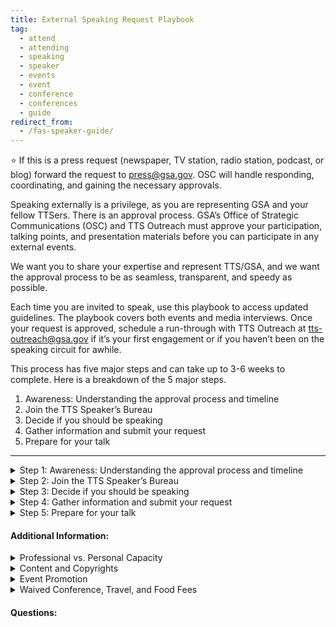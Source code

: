 ```yaml
---
title: External Speaking Request Playbook
tag:
  - attend
  - attending
  - speaking
  - speaker
  - events
  - event
  - conference
  - conferences
  - guide
redirect_from:
  - /fas-speaker-guide/
---
```


⭐ If this is a press request (newspaper, TV station, radio station, podcast, or blog) forward the request to press@gsa.gov. OSC will handle responding, coordinating, and gaining the necessary approvals.

Speaking externally is a privilege, as you are representing GSA and your fellow TTSers. There is an approval process. GSA’s Office of Strategic Communications (OSC) and TTS Outreach must approve your participation, talking points, and presentation materials before you can participate in any external events.

We want you to share your expertise and represent TTS/GSA, and we want the approval process to be as seamless, transparent, and speedy as possible.

Each time you are invited to speak, use this playbook to access updated guidelines. The playbook covers both events and media interviews. Once your request is approved, schedule a run-through with TTS Outreach at tts-outreach@gsa.gov if it’s your first engagement or if you haven’t been on the speaking circuit for awhile.

This process has five major steps and can take up to 3-6 weeks to complete. Here is a breakdown of the 5 major steps.

1. Awareness: Understanding the approval process and timeline
2. Join the TTS Speaker’s Bureau
3. Decide if you should be speaking
4. Gather information and submit your request
5. Prepare for your talk

---

<details>
<Summary> Step 1: Awareness: Understanding the approval process and timeline</summary>

Once you submit a request, you will receive an automated email confirmation. That email will also ping TTS leadership to approve your request, so it can move up the approval chain. TTS Events will move your request through the GSA approval process, gaining approval from

- TTS (your manager, Outreach Director, and Assistance Commissioner(?)),
- Federal Acquisition Services (FAS), and
- Office of Strategic Communications (OSC)

##### APPROVAL TIMELINE

Most approvals will take 2-3 weeks to complete. Requests submitted with less than a week lead time are not likely to be approved--please check in with your designated Outreach/Events lead  before submitting an approval with less than a week lead time. .

- Until you have been fully approved, the event organizers cannot name you in their marketing materials. Let TTS Outreach know if you run into an issue.
- You should not promote your participation until final approval has been given by GSA </details>

<details>
<Summary> Step 2: Join the TTS Speaker’s Bureau</summary>

If you want to represent TTS at an external event, you will need to be part of the TTS Speaker’s Bureau. In order to join the TTS Speaker’s Bureau you will need to
Create a headshot and bio in the GSA template (examples of bios can be found here)
Complete the Join the TTS Speaker’s Bureau form.

</details>

<details>
<Summary> Step 3: Decide if you should be speaking</summary>

If you have been formally invited to participate in a speaking engagement, you must answer the following questions.

- Do you have time?
- Does the event fit fully within your realm of expertise?
- Does the event reflect TTS and your team’s larger mission?
- Are you clear how speaking on this topic to this audience in this forum advances of TTS and your team?
- Are you comfortable speaking publicly in a virtual setting?
- Is a colleague better suited to speaking on this topic?
- Are there any sensitivities that may preclude you from speaking publicly?
- Is this event not inclusive or representative of our TTS diversity?
- Will you be speaking in your personal capacity?
- Is this event scheduled for less than 15 days from now?

⭐ If you answer yes to any of the questions above, stop here and contact your direct supervisor or TTS Outreach.

</details>

<details> <summary> Step 4: Gather information and submit your request </summary>

- Prepare your talking points. Talking points are required for you to get approval to represent your GSA at a speaking engagement.
- Use the TTS-wide [Talking Points Template](https://docs.google.com/document/d/1vsqMqtcZSSq_IhpFhtUnnNH70hcHGVaWnxhSpe_s054/edit)  to create talking points.
- Have a brief intro prepared for your engagement, along with a few lines about your role at GSA. For guidance, see the above Talking Points Template.
- Once you’ve drafted your talking points, submit them to your direct supervisor. And if you will be speaking about a specific engagement, submit your drafted talking points to the engagement lead.
- Review the TTS Internal/External Virtual Events Guidance and know how to answer Project Specific/TTS/GSA-specific questions, including those outside your direct area of expertise or the topic at hand.
- Consult with SMEs and peers for substantive input and review prior to submitting your Talking Points.
- Complete and submit the TTS Events’ Speaking, Conferences and Training Google form to TTS Events. To fill out this form, you will need:

  - A description of the audience
  - A copy of your event invite \[create a PDF and upload to Google Drive; make it accessible to all of GSA]
  - To know if the press is invited
  - To know if your event/panel will be pre-recorded
  - To explain why your participation is necessary
  - Complete Talking Points </details>

<details> <summary> Step 5: Prepare for your talk </summary>

As your speaking engagement is moving through the approval process, take some time to consider the following topics.

- Until you have been fully approved, the event organizers cannot name you in their marketing materials. Let TTS know if you run into an issue.
- You should not promote your participation until final approval has been given by GSA.
- Your talking points may change after your run-through with the event organizer. If this happens you are responsible for notifying the TTS Outreach Director.

##### Preparation:

- Watch the OSC recording on developing messages.
- If you are using slides, use this TTS Slide Deck template for your presentation or your Business Unit’s specific template.
- Watch the OSC recording on developing messages.
- If you are using slides, use this TTS Slide Deck template for your presentation or your Business Unit’s specific template.

  - [TTS Template](https://docs.google.com/presentation/d/1_R4EuC9Eiec0DQhSP5PDe5rdMeIijrTt0nhp8jghWaE/edit#slide=id.p)

- Is your presentation accessible? Do you verbally describe the images on your slides?
- How to Make Your Presentations Accessible to All
- How to make Accessible PDF from Google
- Is your presentation engaging?
- Have you planned for the unexpected? Ensure your computer is fully charged
- Determine if you can log in from your phone if an issue arises with your computer
- Be prepared to dial in as opposed to using computer audio if needed
- If you need notes, have a print out or have them pulled up on your phone so they’re easily accessible
- Dress to impress. Certain colors and patterns can create a moire effect which can impact people's perception and ability to digest the video. If possible, avoid stripes or busy patterns and stick with solid colors.
- Be conscious of lighting. For optimal lighting and video quality, presenters want to be lit from the front and not the back, so make sure your light (whether artificial or natural) is adjusted accordingly.  A single light source is ideal.
- GSA’s Logo Policy does not authorize vendors of any kind to use the GSA Star Mark logo. The GSA Advantage, GSA Contract, and GSA Schedule logos are the only logos approved for use by GSA contractors.
- Recording and sharing materials: In general, all material that GSA presents is in the public domain, and government employees can be photographed or recorded doing official activities on official time without permission. As long as the event coordinator is not trying to: retain the rights to the content, put the recording behind a paywall that is not accessible to the public, or use the recording for monetary gain, then you can give them permission to record and post.

</details>

#### Additional Information:

<Details><Summary> Professional vs. Personal Capacity </Summary>

When receiving an invitation to speak, you need to decide if you want to do the event in your professional or personal capacity: The FAS Speaker Guide | Version 1. <Details> <Summary> Professional Capacity </summary>

- You’ll participate as a TTS employee and discuss the work you do on behalf of GSA and our partners.
- You’ll be using GSA funds to travel to the event or pay for conference fees.
- You'll prepare during your work time and use GSA equipment.</details><Details> <Summary> Personal Capacity </summary>
- You didn’t receive the invitation because of your position at TTS, but because of your expertise in the subject.
- You won’t be representing TTS/GSA.
- You’ll refrain from discussing any official work you do at TTS/GSA or with our partners.
- You’ll use your personal leave or participate after work hours.
- You’ll prepare on your own time and use your own equipment.

  _Personal Capacity Guidelines_ - There is a general prohibition on receiving compensation for personal capacity speaking on a subject that relates to your official duties. Free/waived attendance or registration fee is not compensation. - You can accept travel and event-related expenses from the sponsor or organizer, but would also need to take leave to attend. - You can use title/position in conjunction with your speaking activities, but only if provided as one of a number of other biographical details. Bottom line is that it should be clear that you are not representing GSA when speaking in your personal capacity. - You can include your office/team in your bio that is included on the conference website, but you cannot be listed in the agenda as “Sally Smith, TTS/GSA.” </details>

<Details><Summary> Release Forms </Summary>
GSA speakers are not permitted to sign speaker consent release forms that have not been reviewed/approved by OGC.  You must use the \\[GSA approved response letter](https://drive.google.com/drive/folders/1JADYMHT4hzf8tQE8WQCBrj8-ztbQrqnS) and have it reviewed by OGC. </details><Details><Summary> Photography and Recording </Summary>

Yes, federal employees are allowed to be photographed or recorded (audio/video) while performing their official duties. Approved attendance or speaking at a conference is considered an official duty. Release forms are not required for federal employees who are documented while performing their official duties.

Permission for GSA visual information producers to document GSA presenters at events not hosted by GSA must be granted by event organizers prior to any still, video, or audio recording.

Find much more information in [GSA’s visual information policy.](https://insite.gsa.gov/directives-library/gsa-visual-information-program-18083-osc)</details><Details><Summary> Endorsements and Promotions</Summary>

GSA is responsible for providing neutral and unbiased advice. It is essential that we remain fair and unbiased in all that we do and say. As such, we avoid endorsing, or demonstrating favoritism, to any single one of the following:

- Vendors
- Brand-name products
- Service providers
- Industry associations/groups
- Media outlets

Therefore:

- GSA SMEs cannot speak about brand-name products or companies.
- GSA will not provide quotes to event hosts for press outreach or marketing materials.
- GSA has to carefully consider if accepting an invitation to an event sponsored by a single vendor will be seen as endorsing that vendor. </Details></details><Details><Summary> Content and Copyrights</Summary>

  All material (slides, presentations, handouts, etc.) presented by GSA are public domain, and GSA will not create special or exclusive content for an event that is not available to the public through other channels. As such, event hosts (companies or association/trade groups) may not retain the rights to GSA content nor may they profit off the sale of that content.

  For example, recording a presentation for archival purposes, or for later viewing, is permissible. Putting that recording behind a paywall, or selling a DVD on which it is included, is not. GSA will provide consent to be recorded or photographed only if that recording will not be used for monetary gain by the event host.</details></Details></details><Details><Summary> Event Promotion</Summary>

  In general, it is okay to pre-plan or post live to social media while you are at an event. From an official GSA account, tweets or retweets from a group highlighting a GSA principal’s appearance on a program (TV, radio, podcast, webinar, etc.) or at an event are fine.

  Be careful to limit your tweet or retweet to only sharing facts rather than encouraging people or GSA employees to attend a conference. For example:

  - Don't: @USGSA's Sally Smith is speaking at this event - make sure to sign up and go!
  - Do: @USGSA's Sally Smith is speaking about GSA priorities @GovMediaAtoZ.

  Also, avoid making any personalized statements as they would be considered an endorsement. For example:

  - Don't: This is my favorite fed IT event of the year! @USGSA's Sally Smith's speech on GSA priorities @GovMediaAtoZ
  - Do: The GSA Administrator is speaking tomorrow: @USGSA's Sally Smith's speech on GSA priorities @GovMediaAtoZ

  Find much more information at [GSA’s social media center.](https://insite.gsa.gov/topics/communications/social-media) </details> </details><Details><Summary> Waived Conference, Travel, and Food Fees</Summary>

  **Conference Fees:**
  Under the speaking and similar engagements exclusion to the gift rules, when an employee is assigned to participate as a speaker on behalf of the agency, the employee's acceptance of an offer of free attendance at the event on the day of the employee's presentation is permissible when provided by the sponsor of the event. The employee's participation in the event on that day is viewed as a customary and necessary part of the employee's assignment and does not involve a gift to the employee or to the agency. [ See 5 C.F.R. 2635.203(b)(8). ](https://www.ecfr.gov/cgi-bin/text-idx?SID=15f72e4d810efa219bcaba2ac04325d2&node=5:3.0.10.10.9.2.50.3&rgn=div8)

  The waived registration fee is only for the day you speak. If you plan on attending additional days of the conference, GSA needs to pay the difference between the full and waived registration fees, or determine if the additional waived amount, if provided as a gift, is acceptable under the widely attended gathering determination exception to the gift rules.

  **Travel Fees:** \
  If an offer for non-federal source travel payment is extended, to speak at or attend an event (i.e., full/partial registration, transportation, meals, lodging), then the Event Tracker request must also include the invite, including documentation of the offer listing each item the source will provided, including the cost of each item as well as a statement that all the items are  provided in-kind, along with a completed Request for Acceptance of Payment from Non-Federal Sources Worksheet (if going on TDY to attend the event).

  **Food Fees:** \
  You can have lunch or dinner at the event, as long as it complies with one of the exceptions or exclusions under the Standards of Ethical Conduct or has been accepted by the agency as a  non-federal source travel payment. Under the exclusions to the Standards of Ethical Conduct, the term gift does not include anything paid for by the government as well as anything for which market value is paid by the employee. See [5 C.F.R. 2635.203(b)(7) and (b)(10).](https://www.ecfr.gov/cgi-bin/text-idx?SID=15f72e4d810efa219bcaba2ac04325d2&node=5:3.0.10.10.9.2.50.3&rgn=div8)

  For local speaking events, under the speaking and similar engagements exclusion free attendance includes waiver of all or part of the fee for an event or the provision of food, refreshments, entertainment, instruction or materials furnished to all attendees as an integral part of the event. It does not include travel expenses, lodgings, or entertainment collateral to the event. It does not include meals taken other than in a group setting with all other attendees, unless the employee is a presenter at the event and is invited to a separate meal for participating presenters that is hosted by the sponsor of the event. See [5 C.F.R. 2635.203(g).](https://www.ecfr.gov/cgi-bin/text-idx?node=sp5.3.2635.b&rgn=div6)

  For a travel speaking event, if a non-federal source offers to pay for a meal, the agency must accept the offered item under the non-federal source travel payment statute, [31 U.S.C. 1353](https://www.govinfo.gov/content/pkg/USCODE-2012-title31/pdf/USCODE-2012-title31-subtitleII-chap13-subchapIII-sec1353.pdf), before travel begins. The item must be provided in-kind (no reimbursement or money provided to the employee) and accepted by the agency as a non-federal source travel payment. </details>

  #### Questions:
